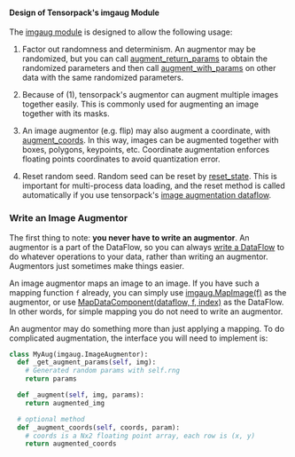 #### Design of Tensorpack's imgaug Module

The [imgaug module](../../modules/dataflow.imgaug.html) is designed to allow the following usage:

1. Factor out randomness and determinism.
   An augmentor may be randomized, but you can call
   [augment_return_params](../../modules/dataflow.imgaug.html#tensorpack.dataflow.imgaug.Augmentor.augment_return_params)
   to obtain the randomized parameters and then call
   [augment_with_params](../../modules/dataflow.imgaug.html#tensorpack.dataflow.imgaug.Augmentor.augment_with_params)
   on other data with the same randomized parameters.

2. Because of (1), tensorpack's augmentor can augment multiple images together
   easily. This is commonly used for augmenting an image together with its masks.

3. An image augmentor (e.g. flip) may also augment a coordinate, with
   [augment_coords](../../modules/dataflow.imgaug.html#tensorpack.dataflow.imgaug.ImageAugmentor.augment_coords).
   In this way, images can be augmented together with
   boxes, polygons, keypoints, etc.
   Coordinate augmentation enforces floating points coordinates
   to avoid quantization error.

4. Reset random seed. Random seed can be reset by
   [reset_state](../../modules/dataflow.imgaug.html#tensorpack.dataflow.imgaug.Augmentor.reset_state).
   This is important for multi-process data loading, and
   the reset method is called automatically if you use tensorpack's 
   [image augmentation dataflow](../../modules/dataflow.html#tensorpack.dataflow.AugmentImageComponent).

### Write an Image Augmentor

The first thing to note: __you never have to write an augmentor__.
An augmentor is a part of the DataFlow, so you can always
[write a DataFlow](dataflow.html)
to do whatever operations to your data, rather than writing an augmentor.
Augmentors just sometimes make things easier.

An image augmentor maps an image to an image.
If you have such a mapping function `f` already, you can simply use
[imgaug.MapImage(f)](../../modules/dataflow.imgaug.html#tensorpack.dataflow.imgaug.MapImage)
as the augmentor, or use
[MapDataComponent(dataflow, f, index)](../../modules/dataflow.html#tensorpack.dataflow.MapDataComponent)
as the DataFlow.
In other words, for simple mapping you do not need to write an augmentor.

An augmentor may do something more than just applying a mapping.
To do complicated augmentation, the interface you will need to implement is:

```python
class MyAug(imgaug.ImageAugmentor):
  def _get_augment_params(self, img):
    # Generated random params with self.rng
    return params

  def _augment(self, img, params):
    return augmented_img

  # optional method
  def _augment_coords(self, coords, param):
    # coords is a Nx2 floating point array, each row is (x, y)
    return augmented_coords
```
